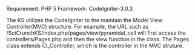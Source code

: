 Requirement: PHP 5
Framework: CodeIgniter-3.0.3

The KS utilizes the CodeIgniter to the maintain the Model View Controller(MVC) structure. For example, the URL such as
/SciCrunchKS/index.php/pages/view/pyramidal_cell will first access the controllers/Pages.php and then the view function in the class. The Pages class extends CI_Controller, which is the controller in the MVC struture. 
